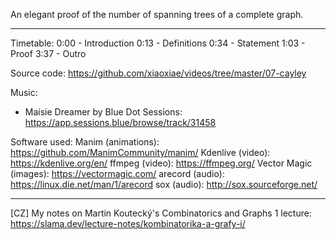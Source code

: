 An elegant proof of the number of spanning trees of a complete graph.

------------------

Timetable:
0:00 - Introduction
0:13 - Definitions
0:34 - Statement
1:03 - Proof
3:37 - Outro

Source code:
https://github.com/xiaoxiae/videos/tree/master/07-cayley

Music:
- Maisie Dreamer by Blue Dot Sessions: https://app.sessions.blue/browse/track/31458

Software used:
Manim (animations): https://github.com/ManimCommunity/manim/
Kdenlive (video): https://kdenlive.org/en/
ffmpeg (video): https://ffmpeg.org/
Vector Magic (images): https://vectormagic.com/
arecord (audio): https://linux.die.net/man/1/arecord
sox (audio): http://sox.sourceforge.net/

------------------

[CZ] My notes on Martin Koutecký's Combinatorics and Graphs 1 lecture:
https://slama.dev/lecture-notes/kombinatorika-a-grafy-i/
